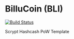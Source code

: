 BilluCoin (BLI)
===========

[![Build Status](https://travis-ci.org/RazorLove/billucoin.png?branch=master)](https://travis-ci.org/RazorLove/billucoin)


Scrypt Hashcash PoW Template